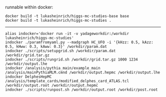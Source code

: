 runnable within docker: 

    docker build -t lukasheinrich/higgs-mc-studies-base base 
    docker build -t lukasheinrich/higgs-mc-studies .

---
    
    
    alias indocker='docker run -it -v yadageworkdir:/workdir lukasheinrich/higgs-mc-studies'
    indocker ./paramfromyaml.py --madgraph HC_UFO -i '{kHzz: 0.5, kAzz: 0.5, kHww: 0.3, kAww: 0.3}' /workdir/param.dat
    indocker ./scripts/setupgrid.sh /workdir/param.dat /workdir/grid.tar.gz
    indocker ./scripts/rungrid.sh /workdir/grid.tar.gz 1000 1234 /workdir/output.lhe
    indocker /analysis/pythia_main/example_main /analysis/mainPythiaMLM.cmnd /workdir/output.hepmc /workdir/output.lhe
    indocker DelphesHepMC /analysis/template_cards/modified_delphes_card_ATLAS.tcl /workdir/output.root /workdir/output.hepmc
    indocker ./scripts/runpost.sh /workdir/output.root /workdir/post.root
